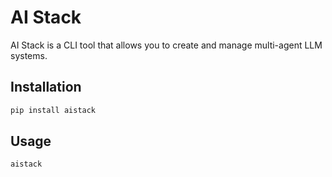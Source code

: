 # AI Stack

AI Stack is a CLI tool that allows you to create and manage multi-agent LLM systems.


## Installation

```bash
pip install aistack
```

## Usage

```bash
aistack
```